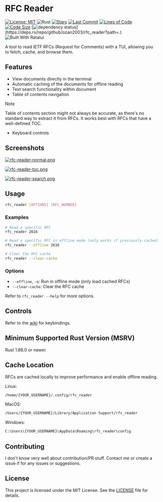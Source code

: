 # RFC Reader
<!-- cool badges -->
[![License: MIT](https://img.shields.io/badge/License-MIT-green.svg)](LICENSE)
![Rust](https://img.shields.io/badge/language-Rust-orange?logo=rust)
[![Stars](https://img.shields.io/github/stars/ozan2003/rfc_reader)](https://github.com/ozan2003/rfc_reader/stargazers)
[![Last Commit](https://img.shields.io/github/last-commit/ozan2003/rfc_reader)](https://github.com/ozan2003/rfc_reader/commits/master)
[![Lines of Code](https://tokei.rs/b1/github/ozan2003/rfc_reader?style=flat)](https://github.com/ozan2003/rfc_reader?=style=flat)
[![Code Size](https://img.shields.io/github/languages/code-size/ozan2003/rfc_reader)](https://github.com/ozan2003/rfc_reader)
[![dependency status](https://deps.rs/repo/github/ozan2003/rfc_reader/status.svg?path=.)](https://deps.rs/repo/github/ozan2003/rfc_reader?path=.)
![Built With Ratatui](https://img.shields.io/badge/Built_With_Ratatui-000?logo=ratatui&logoColor=fff)

A tool to read IETF RFCs (Request for Comments) with a TUI, allowing you to fetch, cache, and browse them.

## Features

- View documents directly in the terminal
- Automatic caching of the documents for offline reading
- Text search functionality within document
- Table of contents navigation

> [!NOTE]
> Table of contents section might not always be accurate, as there's no standard way to extract it from RFCs. It works best with RFCs that have a well-defined TOC.

- Keyboard controls

## Screenshots

[![rfc-reader-normal.png](https://i.postimg.cc/VvwfYKFm/rfc-reader-normal.png)](https://postimg.cc/njdb2Y5P)

[![rfc-reader-toc.png](https://i.postimg.cc/k5kMHJ6V/rfc-reader-toc.png)](https://postimg.cc/DWPKJKcF)

[![rfc-reader-search.png](https://i.postimg.cc/nzBVbyB3/rfc-reader-search.png)](https://postimg.cc/tZRGFmr6)

## Usage

```bash
rfc_reader [OPTIONS] [RFC_NUMBER]
```

### Examples

```bash
# Read a specific RFC
rfc_reader 2616

# Read a specific RFC in offline mode (only works if previously cached)
rfc_reader --offline 2616

# Clear the RFC cache
rfc_reader --clear-cache
```

### Options

- `--offline`, `-o`: Run in offline mode (only load cached RFCs)
- `--clear-cache`: Clear the RFC cache

Refer to `rfc_reader --help` for more options.

## Controls

Refer to the [wiki](https://github.com/ozan2003/rfc_reader/wiki/Keybindings) for keybindings.

## Minimum Supported Rust Version (MSRV)

Rust 1.88.0 or newer.

## Cache Location

RFCs are cached locally to improve performance and enable offline reading.

Linux:

```bash
/home/{YOUR_USERNAME}/.config/rfc_reader
```

MacOS:

```bash
/Users/{YOUR_USERNAME}/Library/Application Support/rfc_reader
```

Windows:

```bash
C:\Users\{YOUR_USERNAME}\AppData\Roaming\rfc_reader\config
```

## Contributing

I don't know very well about contribution/PR stuff. Contact me or create a issue if for any issues or suggestions.

## License

This project is licensed under the MIT License. See the [LICENSE](LICENSE) file for details.
